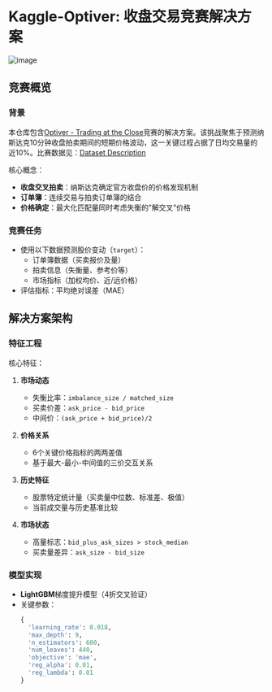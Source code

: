 # Kaggle-Optiver: 收盘交易竞赛解决方案

![image](https://github.com/user-attachments/assets/6c4ede83-9923-4998-bd2b-6c94cc8f440a)


## 竞赛概览
### 背景
本仓库包含[Optiver - Trading at the Close](https://www.kaggle.com/competitions/optiver-trading-at-the-close)竞赛的解决方案。该挑战聚焦于预测纳斯达克10分钟收盘拍卖期间的短期价格波动，这一关键过程占据了日均交易量的近10%。比赛数据见：[Dataset Description](https://www.kaggle.com/competitions/optiver-trading-at-the-close/data)

核心概念：
- ​**收盘交叉拍卖**：纳斯达克确定官方收盘价的价格发现机制
- ​**订单簿**：连续交易与拍卖订单簿的结合
- ​**价格确定**：最大化匹配量同时考虑失衡的"解交叉"价格

### 竞赛任务
- 使用以下数据预测股价变动（`target`）：
  - 订单簿数据（买卖报价及量）
  - 拍卖信息（失衡量、参考价等）
  - 市场指标（加权均价、近/远价格）
- 评估指标：平均绝对误差（MAE）

## 解决方案架构
### 特征工程
核心特征：
1. ​**市场动态**
   - 失衡比率：`imbalance_size / matched_size`
   - 买卖价差：`ask_price - bid_price`
   - 中间价：`(ask_price + bid_price)/2`

2. ​**价格关系**
   - 6个关键价格指标的两两差值
   - 基于最大-最小-中间值的三价交互关系

3. ​**历史特征**
   - 股票特定统计量（买卖量中位数、标准差、极值）
   - 当前成交量与历史基准比较

4. ​**市场状态**
   - 高量标志：`bid_plus_ask_sizes > stock_median`
   - 买卖量差异：`ask_size - bid_size`

### 模型实现
- ​**LightGBM**梯度提升模型（4折交叉验证）
- 关键参数：
  ```python
  {
    'learning_rate': 0.018,
    'max_depth': 9,
    'n_estimators': 600,
    'num_leaves': 440,
    'objective': 'mae',
    'reg_alpha': 0.01,
    'reg_lambda': 0.01
  }
